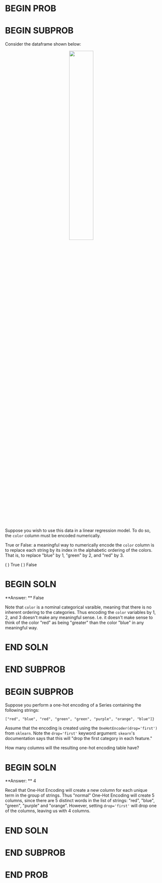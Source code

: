 # BEGIN PROB

# BEGIN SUBPROB

Consider the dataframe shown below:

<center><img src='../assets/images/fa22-final/pts.png' width=40%></center>


Suppose you wish to use this data in a linear regression model. To do so, the `color` column must be encoded numerically.

True or False: a meaningful way to numerically encode the `color` column is to replace each string by its index in the alphabetic ordering of the colors. That is, to replace "blue" by 1, "green" by 2, and "red" by 3.

( ) True
( ) False

# BEGIN SOLN
**Answer: ** False

Note that `color` is a nominal categorical varaible, meaning that there is no inherent ordering to the categories. Thus encoding the `color` variables by 1, 2, and 3 doesn't make any meaningful sense. I.e. it doesn't make sense to think of the color "red" as being "greater" than the color "blue" in any meaningful way.

# END SOLN

# END SUBPROB

# BEGIN SUBPROB

Suppose you perform a one-hot encoding of a Series containing the following strings:

`["red", "blue", "red", "green", "green", "purple", "orange", "blue"]}`

Assume that the encoding is created using the `OneHotEncoder(drop='first')` from `sklearn`. Note the `drop='first'` keyword argument: `skearn`'s
documentation says that this will "drop the first category in each feature."

How many columns will the resulting one-hot encoding table have?

# BEGIN SOLN
**Answer: ** 4

Recall that One-Hot Encoding will create a new column for each unique term in the group of strings. Thus "normal" One-Hot Encoding will create 5 columns, since there are 5 distinct words in the list of strings: "red", "blue", "green", "purple" and "orange". However, setting `drop='first'` will drop one of the columns, leaving us with 4 columns.

# END SOLN

# END SUBPROB

# END PROB